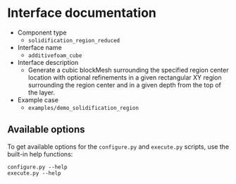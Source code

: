 # Interface documentation

- Component type
  - `solidification_region_reduced`
- Interface name
  - `additivefoam_cube`
- Interface description
  - Generate a cubic blockMesh surrounding
    the specified region center location with optional refinements
    in a given rectangular XY region surrounding the region center
    and in a given depth from the top of the layer.
- Example case
  - `examples/demo_solidification_region`

## Available options

To get available options for the `configure.py` and `execute.py` scripts, use the built-in help functions:
```
configure.py --help
execute.py --help
```

